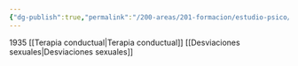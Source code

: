 ```yaml
---
{"dg-publish":true,"permalink":"/200-areas/201-formacion/estudio-psico/max-l/","dgPassFrontmatter":true}
---
```


1935 [[Terapia conductual\|Terapia conductual]] [[Desviaciones sexuales\|Desviaciones sexuales]]